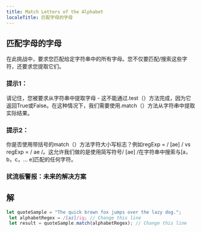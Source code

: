 ```yaml
---
title: Match Letters of the Alphabet
localeTitle: 匹配字母的字母
---
```

## 匹配字母的字母

在此挑战中，要求您匹配给定字符串中的所有字母。您不仅要匹配/搜索这些字符，还要求您提取它们。

### 提示1：

请记住，您被要求从字符串中提取字母 - 这不能通过.test（）方法完成，因为它返回True或False。在这种情况下，我们需要使用.match（）方法从字符串中提取实际结果。

### 提示2：

你是否使用带括号的match（）方法字符大小写标志？例如regExp = / \[ae\] / vs regExp = / ae /。这允许我们做的是使用简写符号/ \[ae\] /在字符串中搜索与\[​​a，b，c，... e\]匹配的任何字符。

### 扰流板警报：未来的解决方案

## 解

```javascript
let quoteSample = "The quick brown fox jumps over the lazy dog."; 
 let alphabetRegex = /[az]/ig; // Change this line 
 let result = quoteSample.match(alphabetRegex); // Change this line 

```